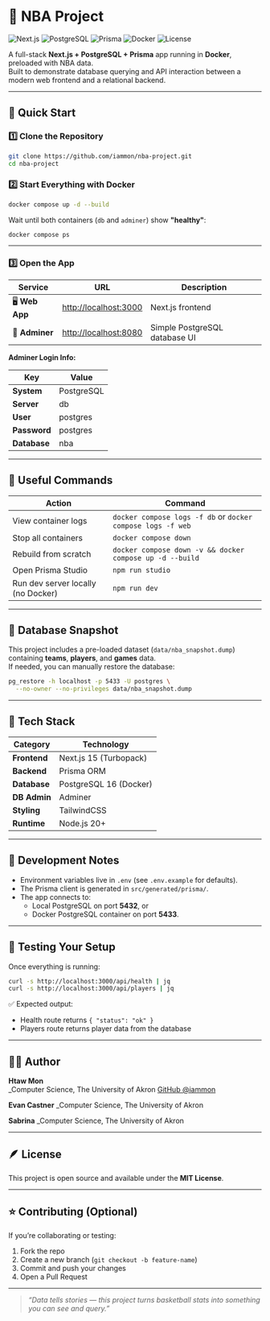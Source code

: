 # 🏀 NBA Project

![Next.js](https://img.shields.io/badge/Next.js-15.5.4-black?logo=nextdotjs)
![PostgreSQL](https://img.shields.io/badge/PostgreSQL-16-blue?logo=postgresql)
![Prisma](https://img.shields.io/badge/Prisma-ORM-2D3748?logo=prisma)
![Docker](https://img.shields.io/badge/Docker-Compose-2496ED?logo=docker)
![License](https://img.shields.io/badge/license-MIT-green)

A full-stack **Next.js + PostgreSQL + Prisma** app running in **Docker**, preloaded with NBA data.  
Built to demonstrate database querying and API interaction between a modern web frontend and a relational backend.

---

## 🚀 Quick Start

### 1️⃣ Clone the Repository

```bash
git clone https://github.com/iammon/nba-project.git
cd nba-project
```

### 2️⃣ Start Everything with Docker

```bash
docker compose up -d --build
```

Wait until both containers (`db` and `adminer`) show **"healthy"**:

```bash
docker compose ps
```

---

### 3️⃣ Open the App

| Service | URL | Description |
|----------|-----|-------------|
| 🖥️ **Web App** | [http://localhost:3000](http://localhost:3000) | Next.js frontend |
| 🧭 **Adminer** | [http://localhost:8080](http://localhost:8080) | Simple PostgreSQL database UI |

**Adminer Login Info:**

| Key | Value |
|-----|-------|
| **System** | PostgreSQL |
| **Server** | db |
| **User** | postgres
| **Password** | postgres |
| **Database** | nba |

---

## 🧠 Useful Commands

| Action | Command |
|--------|----------|
| View container logs | `docker compose logs -f db` or `docker compose logs -f web` |
| Stop all containers | `docker compose down` |
| Rebuild from scratch | `docker compose down -v && docker compose up -d --build` |
| Open Prisma Studio | `npm run studio` |
| Run dev server locally (no Docker) | `npm run dev` |

---

## 💾 Database Snapshot

This project includes a pre-loaded dataset (`data/nba_snapshot.dump`) containing **teams**, **players**, and **games** data.  
If needed, you can manually restore the database:

```bash
pg_restore -h localhost -p 5433 -U postgres \
  --no-owner --no-privileges data/nba_snapshot.dump
```

---

## 🧩 Tech Stack

| Category | Technology |
|-----------|-------------|
| **Frontend** | Next.js 15 (Turbopack) |
| **Backend** | Prisma ORM |
| **Database** | PostgreSQL 16 (Docker) |
| **DB Admin** | Adminer |
| **Styling** | TailwindCSS |
| **Runtime** | Node.js 20+ |

---

## 🧰 Development Notes

- Environment variables live in `.env` (see `.env.example` for defaults).  
- The Prisma client is generated in `src/generated/prisma/`.  
- The app connects to:
  - Local PostgreSQL on port **5432**, or  
  - Docker PostgreSQL container on port **5433**.

---

## 🧪 Testing Your Setup

Once everything is running:

```bash
curl -s http://localhost:3000/api/health | jq
curl -s http://localhost:3000/api/players | jq
```

✅ Expected output:  
- Health route returns `{ "status": "ok" }`  
- Players route returns player data from the database

---

## 🧑‍💻 Author

**Htaw Mon**  
_Computer Science, The University of Akron
[GitHub @iammon](https://github.com/iammon)

**Evan Castner**
_Computer Science, The University of Akron

**Sabrina**
_Computer Science, The University of Akron

---

## 🪶 License

This project is open source and available under the **MIT License**.

---

## ⭐ Contributing (Optional)

If you’re collaborating or testing:
1. Fork the repo  
2. Create a new branch (`git checkout -b feature-name`)  
3. Commit and push your changes  
4. Open a Pull Request  

---

> _“Data tells stories — this project turns basketball stats into something you can see and query.”_
